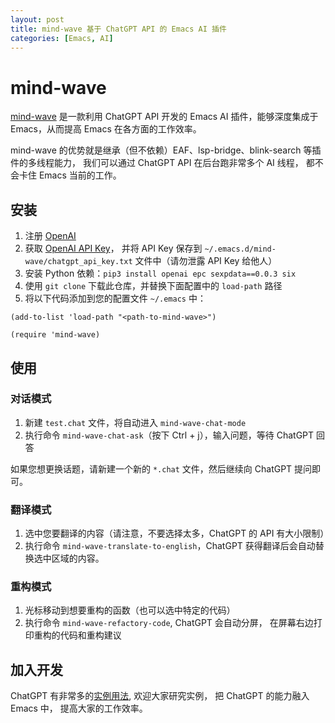 ```yaml
---
layout: post
title: mind-wave 基于 ChatGPT API 的 Emacs AI 插件
categories: [Emacs, AI]
---
```


# mind-wave
[mind-wave](https://github.com/manateelazycat/mind-wave) 是一款利用 ChatGPT API 开发的 Emacs AI 插件，能够深度集成于 Emacs，从而提高 Emacs 在各方面的工作效率。

mind-wave 的优势就是继承（但不依赖）EAF、lsp-bridge、blink-search 等插件的多线程能力， 我们可以通过 ChatGPT API 在后台跑非常多个 AI 线程， 都不会卡住 Emacs 当前的工作。

## 安装
1. 注册 [OpenAI](https://platform.openai.com)
2. 获取 [OpenAI API Key](https://platform.openai.com/account/api-keys)， 并将 API Key 保存到 `~/.emacs.d/mind-wave/chatgpt_api_key.txt` 文件中（请勿泄露 API Key 给他人）
3. 安装 Python 依赖：`pip3 install openai epc sexpdata==0.0.3 six`
4. 使用 `git clone` 下载此仓库，并替换下面配置中的 `load-path` 路径
5. 将以下代码添加到您的配置文件 `~/.emacs` 中：
```elisp
(add-to-list 'load-path "<path-to-mind-wave>")

(require 'mind-wave)
```

## 使用
### 对话模式
1. 新建 `test.chat` 文件，将自动进入 `mind-wave-chat-mode`
2. 执行命令 `mind-wave-chat-ask`（按下 Ctrl + j），输入问题，等待 ChatGPT 回答

如果您想更换话题，请新建一个新的 `*.chat` 文件，然后继续向 ChatGPT 提问即可。

### 翻译模式
1. 选中您要翻译的内容（请注意，不要选择太多，ChatGPT 的 API 有大小限制）
2. 执行命令 `mind-wave-translate-to-english`，ChatGPT 获得翻译后会自动替换选中区域的内容。

### 重构模式
1. 光标移动到想要重构的函数（也可以选中特定的代码）
2. 执行命令 `mind-wave-refactory-code`, ChatGPT 会自动分屏， 在屏幕右边打印重构的代码和重构建议

## 加入开发
ChatGPT 有非常多的[实例用法](https://platform.openai.com/examples), 欢迎大家研究实例， 把 ChatGPT 的能力融入 Emacs 中， 提高大家的工作效率。


